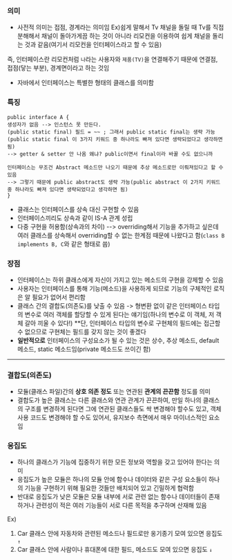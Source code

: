 ### 의미
- 사전적 의미는 접점, 경계라는 의미임
Ex)쉽게 말해서 Tv 채널을 돌릴 때 Tv를 직접 분해해서 채널이 돌아가게끔 하는 것이 아니라 리모컨을 이용하여 쉽게 채널을 돌리는 것과 같음(여기서 리모컨을 인터페이스라고 할 수 있음)

즉,  인터페이스란 리모컨처럼 `나`라는 사용자와 `제품(TV)`을 연결해주기 때문에 연결점, 접점(닿는 부분), 경계면이라고 하는 것임
- 자바에서 인터페이스는 특별한 형태의 클래스를 의미함
### 특징
```
public interface A {
생성자가 없음 --> 인스턴스 못 만든다.
(public static final) 필드 = ~~ ; 그래서 public static final는 생략 가능
(public static final 이 3가지 키워드 중 하나라도 빠져 있다면 생략되었다고 생각하면 됨)
--> getter & setter 안 나옴 왜냐? public이면서 final이라 바꿀 수도 없으니까

인터페이스는 무조건 Abstract 메소드만 나오기 때문에 추상 메소드로만 이뤄져있다고 할 수 있음
--> 그렇기 때문에 public abstract도 생략 가능(public abstract 이 2가지 키워드 중 하나라도 빠져 있다면 생략되었다고 생각하면 됨)
}
```
- 클래스는 인터페이스를 상속 대신 구현할 수 있음
- 인터페이스끼리도 상속과 같이 IS-A 관계 성립
- 다중 구현을 허용함(상속과의 차이) 
--> overriding해서 기능을 추가하고 싶은데 여러 클래스를 상속해서 overriding할 수 없는 한계점 때문에 나왔다고 함(`class B implements B, C`와 같은 형태로 씀)
### 장점
- 인터페이스는 하위 클래스에게 자신이 가지고 있는 메소드의 구현을 강제할 수 있음
- 사용자는 인터페이스를 통해 기능(메소드)을 사용하게 되므로 기능의 구체적인 로직은 알 필요가 없어서 편리함
- 클래스 간의 결합도(의존도)를 낮출 수 있음 -> 형변환 없이 같은 인터페이스 타입의 변수로 여러 객체를 할당할 수 있게 된다는 얘기임(하나의 변수로 이 객체, 저 객체 갈아 끼울 수 있다!) **단, 인터페이스 타입의 변수로 구현체의 필드에는 접근할 수 없으므로 구현체는 필드를 갖지 않는 것이 좋겠다
- **일반적으로** 인터페이스의 구성요소가 될 수 있는 것은 상수, 추상 메소드, default 메소드, static 메소드임(private 메소드도 쓰이긴 함)

* * *
### 결합도(의존도)
- 모듈(클래스 파일)간의 **상호 의존 정도** 또는 연관된 **관계의 끈끈함** 정도를 의미
- 결합도가 높은 클래스는 다른 클래스와 연관 관계가 끈끈하여, 만일 하나의 클래스의 구조를 변경하게 된다면 그에 연관된 클래스들도 싹 변경해야 할수도 있고, 객체 사용 코드도 변경해야 할 수도 있어서, 유지보수 측면에서 매우 마이너스적인 요소임
### 응집도
- 하나의 클래스가 기능에 집중하기 위한 모든 정보와 역할을 갖고 있어야 한다는 의미
- 응집도가 높은 모듈은 하나의 모듈 안에 함수나 데이터와 같은 구성 요소들이 하나의 기능을 구현하기 위해 필요한 것들만 배치되어 있고 긴밀하게 협력함
- 반대로 응집도가 낮은 모듈은 모듈 내부에 서로 관련 없는 함수나 데이터들이 존재하거나 관련성이 적은 여러 기능들이 서로 다른 목적을 추구하며 산재해 있음

Ex) 
1. Car 클래스 안에 자동차와 관련된 메소드나 필드로만 옹기종기 모여 있으면 응집도 `↑`
2. Car 클래스 안에 사람이나 휴대폰에 대한 필드, 메소드도 모여 있으면 응집도 `↓`
